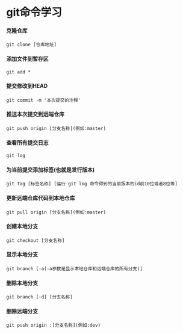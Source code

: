 git命令学习
===

#### 克隆仓库

	git clone [仓库地址]
#### 添加文件到暂存区

	git add *
#### 提交修改到HEAD

	git commit -m '本次提交的注释'
#### 推送本次提交到远端仓库

	git push origin [分支名称](例如:master)
#### 查看所有提交日志

	git log
#### 为当前提交添加标签(也就是发行版本)

	git tag [标签名称] [运行 git log 命令得到的当前版本的id前10位或者8位等]
#### 更新远端仓库代码到本地仓库

	git pull origin [分支名称](例如:master)
#### 创建本地分支

	git checkout [分支名称]
#### 显示本地分支

	git branch [-a(-a参数是显示本地仓库和远端仓库的所有分支)] 
#### 删除本地分支

	git branch [-d] [分支名称]
#### 删除远端分支

	git push origin :[分支名称](例如:dev)
